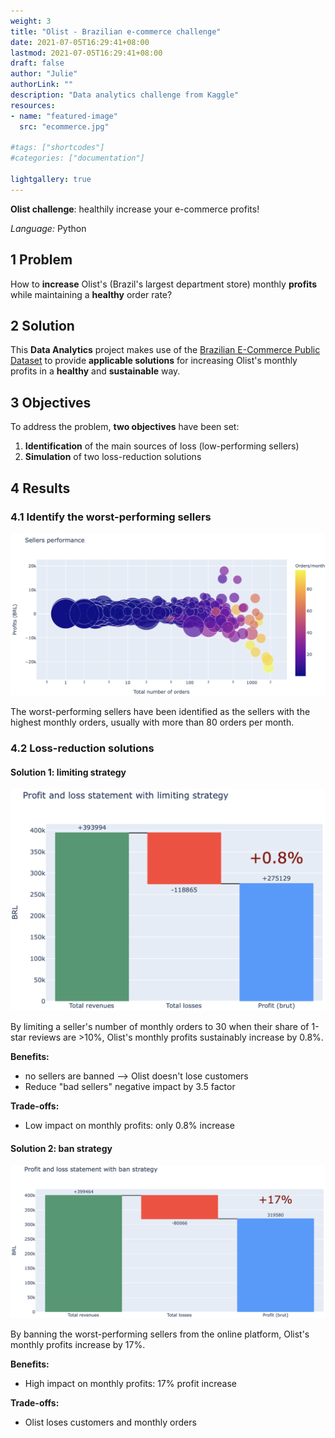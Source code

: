 ```yaml
---
weight: 3
title: "Olist - Brazilian e-commerce challenge"
date: 2021-07-05T16:29:41+08:00
lastmod: 2021-07-05T16:29:41+08:00
draft: false
author: "Julie"
authorLink: ""
description: "Data analytics challenge from Kaggle"
resources:
- name: "featured-image"
  src: "ecommerce.jpg"

#tags: ["shortcodes"]
#categories: ["documentation"]

lightgallery: true
---
```


**Olist challenge**: healthily increase your e-commerce profits!

*Language:* Python

<!--more-->

## 1 Problem

How to **increase** Olist's (Brazil's largest department store) monthly **profits** while maintaining a **healthy** order rate?

## 2 Solution

This **Data Analytics** project makes use of the [Brazilian E-Commerce Public Dataset](https://www.kaggle.com/olistbr/brazilian-ecommerce) to provide **applicable solutions** for increasing Olist's monthly profits in a **healthy** and **sustainable** way.

## 3 Objectives

To address the problem, **two objectives** have been set:

1. **Identification** of the main sources of loss (low-performing sellers)
2. **Simulation** of two loss-reduction solutions

## 4 Results

### 4.1 Identify the worst-performing sellers

<img src="data_viz.png" alt="low-performing sellers" width="800"/>

The worst-performing sellers have been identified as the sellers with the highest monthly orders, usually with more than 80 orders per month.

### 4.2 Loss-reduction solutions

#### **Solution 1:** limiting strategy

<img src="solution1.png" alt="first solution" width="600"/>

By limiting a seller's number of monthly orders to 30 when their share of 1-star reviews are >10%, Olist's monthly profits sustainably increase by 0.8%. 

**Benefits:** 
* no sellers are banned --> Olist doesn't lose customers
* Reduce "bad sellers" negative impact by 3.5 factor

**Trade-offs:**
* Low impact on monthly profits: only 0.8% increase

#### **Solution 2:** ban strategy

<img src="solution2.png" alt="second solution" width="700"/>

By banning the worst-performing sellers from the online platform, Olist's monthly profits increase by 17%. 

**Benefits:** 
* High impact on monthly profits: 17% profit increase

**Trade-offs:**
* Olist loses customers and monthly orders